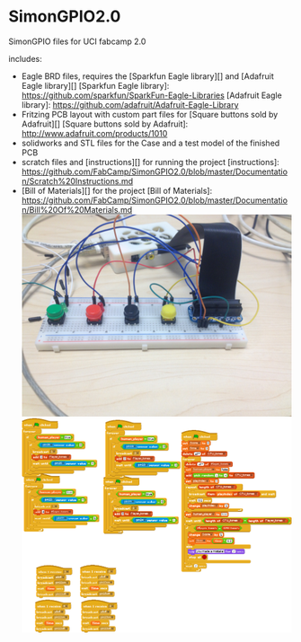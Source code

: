 SimonGPIO2.0
============

SimonGPIO files for UCI fabcamp 2.0

includes:
 - Eagle BRD files, requires the [Sparkfun Eagle library][] and [Adafruit Eagle library][]
[Sparkfun Eagle library]: <https://github.com/sparkfun/SparkFun-Eagle-Libraries>
[Adafruit Eagle library]: <https://github.com/adafruit/Adafruit-Eagle-Library>
 - Fritzing PCB layout with custom part files for [Square buttons sold by Adafruit][]
[Square buttons sold by Adafruit]: <http://www.adafruit.com/products/1010>
 - solidworks and STL files for the Case and a test model of the finished PCB
 - scratch files and [instructions][] for running the project
[instructions]: https://github.com/FabCamp/SimonGPIO2.0/blob/master/Documentation/Scratch%20Instructions.md
 - [Bill of Materials][] for the project
[Bill of Materials]: https://github.com/FabCamp/SimonGPIO2.0/blob/master/Documentation/Bill%20Of%20Materials.md
![breadboard](https://raw.githubusercontent.com/FabCamp/SimonGPIO2.0/master/Images/Breadboard.JPG)
![Scratch Code](https://raw.githubusercontent.com/FabCamp/SimonGPIO2.0/master/Images/Scratch.gif)
